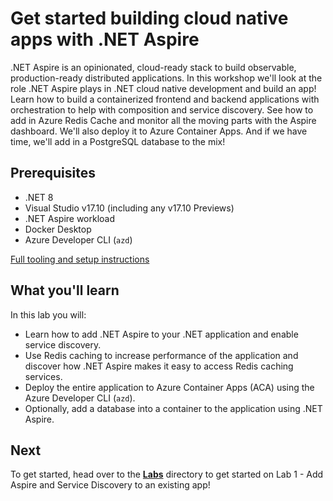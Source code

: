 # Get started building cloud native apps with .NET Aspire

.NET Aspire is an opinionated, cloud-ready stack to build observable, production-ready distributed applications. In this workshop we'll look at the role .NET Aspire plays in .NET cloud native development and build an app! Learn how to build a containerized frontend and backend applications with orchestration to help with composition and service discovery. See how to add in Azure Redis Cache and monitor all the moving parts with the Aspire dashboard. We'll also deploy it to Azure Container Apps. And if we have time, we'll add in a PostgreSQL database to the mix!

## Prerequisites

* .NET 8
* Visual Studio v17.10 (including any v17.10 Previews)
* .NET Aspire workload
* Docker Desktop
* Azure Developer CLI (`azd`)

[Full tooling and setup instructions](https://learn.microsoft.com/dotnet/aspire/fundamentals/setup-tooling)

## What you'll learn

In this lab you will:

 * Learn how to add .NET Aspire to your .NET application and enable service discovery. 
 * Use Redis caching to increase performance of the application and discover how .NET Aspire makes it easy to access Redis caching services.
 * Deploy the entire application to Azure Container Apps (ACA) using the Azure Developer CLI (`azd`).
 * Optionally, add a database into a container to the application using .NET Aspire.

## Next

To get started, head over to the **[Labs](/Labs/README.md)** directory to get started on Lab 1 - Add Aspire and Service Discovery to an existing app!
